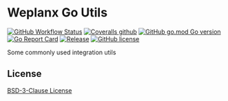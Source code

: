 # Weplanx Go Utils

[![GitHub Workflow Status](https://img.shields.io/github/actions/workflow/status/weplanx/sup/testing.yml?style=flat-square)](https://github.com/weplanx/sup/actions/workflows/testing.yml)
[![Coveralls github](https://img.shields.io/coveralls/github/weplanx/sup.svg?style=flat-square)](https://coveralls.io/github/weplanx/sup)
[![GitHub go.mod Go version](https://img.shields.io/github/go-mod/go-version/weplanx/sup?style=flat-square)](https://github.com/weplanx/sup)
[![Go Report Card](https://goreportcard.com/badge/github.com/weplanx/sup?style=flat-square)](https://goreportcard.com/report/github.com/weplanx/sup)
[![Release](https://img.shields.io/github/v/release/weplanx/sup.svg?style=flat-square)](https://github.com/weplanx/sup)
[![GitHub license](https://img.shields.io/github/license/weplanx/sup?style=flat-square)](https://raw.githubusercontent.com/weplanx/sup/master/LICENSE)

Some commonly used integration utils

## License

[BSD-3-Clause License](https://github.com/weplanx/sup/blob/main/LICENSE)
